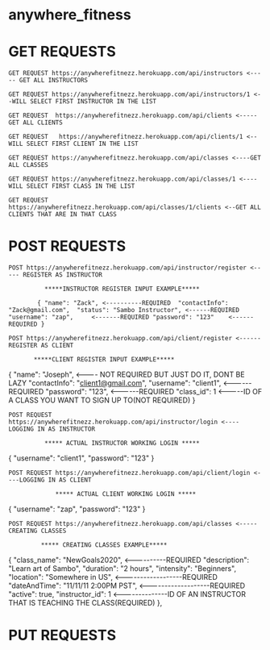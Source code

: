 # anywhere_fitness

# GET REQUESTS # 

```
GET REQUEST https://anywherefitnezz.herokuapp.com/api/instructors <----- GET ALL INSTRUCTORS 
```

```
GET REQUEST https://anywherefitnezz.herokuapp.com/api/instructors/1 <--WILL SELECT FIRST INSTRUCTOR IN THE LIST 
```

```
GET REQUEST  https://anywherefitnezz.herokuapp.com/api/clients <----- GET ALL CLIENTS
```

```
GET REQUEST   https://anywherefitnezz.herokuapp.com/api/clients/1 <--WILL SELECT FIRST CLIENT IN THE LIST
```

```
GET REQUEST https://anywherefitnezz.herokuapp.com/api/classes <----GET ALL CLASSES
```

```
GET REQUEST https://anywherefitnezz.herokuapp.com/api/classes/1 <---- WILL SELECT FIRST CLASS IN THE LIST
```

```
GET REQUEST https://anywherefitnezz.herokuapp.com/api/classes/1/clients <--GET ALL CLIENTS THAT ARE IN THAT CLASS
```


# POST REQUESTS #


```
POST https://anywherefitnezz.herokuapp.com/api/instructor/register <----- REGISTER AS INSTRUCTOR
```

              *****INSTRUCTOR REGISTER INPUT EXAMPLE*****
              
`        
{
        "name": "Zack", <----------REQUIRED 
        "contactInfo": "Zack@gmail.com", 
        "status": "Sambo Instructor", <------REQUIRED
        "username": "zap",     <-------REQUIRED
        "password": "123"    <------REQUIRED
}
`


```
POST https://anywherefitnezz.herokuapp.com/api/client/register <------REGISTER AS CLIENT
```


           *****CLIENT REGISTER INPUT EXAMPLE*****
           
           
{
        "name": "Joseph", <---- NOT REQUIRED BUT JUST DO IT, DONT BE LAZY
        "contactInfo": "client1@gmail.com",
        "username": "client1", <------REQUIRED
        "password": "123", <------REQUIRED
        "class_id": 1 <-----ID OF A CLASS YOU WANT TO SIGN UP TO(NOT REQUIRED)
}


```
POST REQUEST https://anywherefitnezz.herokuapp.com/api/instructor/login <---- LOGGING IN AS INSTRUCTOR
```

              ***** ACTUAL INSTRUCTOR WORKING LOGIN *****
              
              
{
  "username": "client1",
  "password": "123"
}


```
POST REQUEST https://anywherefitnezz.herokuapp.com/api/client/login <----LOGGING IN AS CLIENT
```

                 ***** ACTUAL CLIENT WORKING LOGIN *****
                 
                 
{
  "username": "zap",
  "password": "123"
}

```
POST REQUEST https://anywherefitnezz.herokuapp.com/api/classes <-----CREATING CLASSES
```

             ***** CREATING CLASSES EXAMPLE*****


 {
        "class_name": "NewGoals2020",  <----------REQUIRED
        "description": "Learn art of Sambo",
        "duration": "2 hours",
        "intensity": "Beginners",
        "location": "Somewhere in US",  <------------------REQUIRED
        "dateAndTime": "11/11/11 2:00PM PST",   <-------------------REQUIRED
        "active": true,
        "instructor_id": 1 <--------------ID OF AN INSTRUCTOR THAT IS TEACHING THE CLASS(REQUIRED)
},




# PUT REQUESTS #




